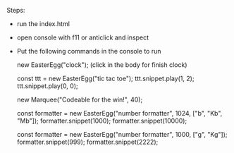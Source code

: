 Steps:

- run the index.html
- open console with f11 or anticlick and inspect
- Put the following commands in the console to run

  new EasterEgg("clock");
  (click in the body for finish clock)

  const ttt = new EasterEgg("tic tac toe");
  ttt.snippet.play(1, 2);
  ttt.snippet.play(0, 0);

  new Marquee("Codeable for the win!", 40);

  const formatter = new EasterEgg("number formatter", 1024, ["b", "Kb", "Mb"]);
  formatter.snippet(1000);
  formatter.snippet(10000);

  const formatter = new EasterEgg("number formatter", 1000, ["g", "Kg"]);
  formatter.snippet(999);
  formatter.snippet(2222);
